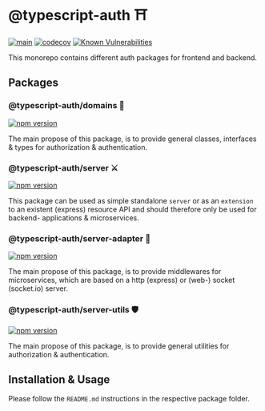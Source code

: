 # @typescript-auth ⛩	

[![main](https://github.com/Tada5hi/typescript-auth/actions/workflows/main.yml/badge.svg)](https://github.com/Tada5hi/typescript-auth/actions/workflows/main.yml)
[![codecov](https://codecov.io/gh/Tada5hi/typescript-auth/branch/master/graph/badge.svg?token=FHE347R1NW)](https://codecov.io/gh/Tada5hi/typescript-auth)
[![Known Vulnerabilities](https://snyk.io/test/github/Tada5hi/typescript-auth/badge.svg)](https://snyk.io/test/github/Tada5hi/typescript-auth)

This monorepo contains different auth packages for frontend and backend.

## Packages

### @typescript-auth/domains 🎉
[![npm version](https://badge.fury.io/js/@typescript-auth%2Fdomains.svg)](https://badge.fury.io/js/@typescript-auth%2Fdomains)

The main propose of this package, is to provide general classes, interfaces & types for authorization & authentication.

### @typescript-auth/server ⚔
[![npm version](https://badge.fury.io/js/@typescript-auth%2Fserver.svg)](https://badge.fury.io/js/@typescript-auth%2Fserver)

This package can be used as simple standalone `server` or as an `extension` to an existent (express) resource API and
should therefore only be used for backend- applications & microservices.

### @typescript-auth/server-adapter 🌉
[![npm version](https://badge.fury.io/js/@typescript-auth%2Fserver-adapter.svg)](https://badge.fury.io/js/@typescript-auth%2Fserver-adapter)

The main propose of this package, is to provide middlewares for microservices, which are based on a http (express) or (web-) socket (socket.io) server.

### @typescript-auth/server-utils 🛡
[![npm version](https://badge.fury.io/js/@typescript-auth%2Fserver-utils.svg)](https://badge.fury.io/js/@typescript-auth%2Fserver-utils)


The main propose of this package, is to provide general utilities for authorization & authentication.


## Installation & Usage
Please follow the `README.md` instructions in the respective package folder.

